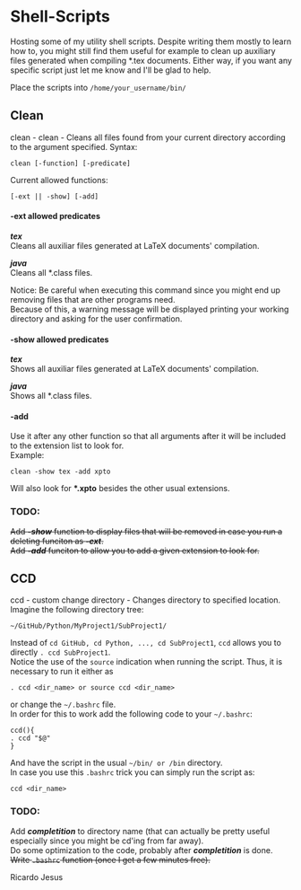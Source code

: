 # Shell-Scripts

Hosting some of my utility shell scripts. Despite writing them mostly to learn how to, you might still find them useful for example to clean up auxiliary files generated when compiling *.tex documents. Either way, if you want any specific script just let me know and I'll be glad to help.

Place the scripts into ```/home/your_username/bin/```

## Clean

clean - clean - Cleans all files found from your current directory according to the argument specified. Syntax:

```
clean [-function] [-predicate]
```

Current allowed functions:

```
[-ext || -show] [-add]
```

#### -ext allowed predicates

***tex***  
Cleans all auxiliar files generated at LaTeX documents' compilation.

***java***  
Cleans all *.class files.

Notice: 
  Be careful when executing this command since you might end up removing files that are other programs need.  
  Because of this, a warning message will be displayed printing your working directory and asking for the user confirmation.

#### -show allowed predicates

***tex***  
Shows all auxiliar files generated at LaTeX documents' compilation.

***java***  
Shows all *.class files.

#### -add

Use it after any other function so that all arguments after it will be included to the extension list to look for.  
Example:  
```
clean -show tex -add xpto
```
Will also look for **\*.xpto** besides the other usual extensions.

### TODO:

~~Add ***-show*** function to display files that will be removed in case you run a deleting funciton as ***-ext***.~~  
~~Add ***-add*** funciton to allow you to add a given extension to look for.~~

## CCD

ccd - custom change directory - Changes directory to specified location.  
Imagine the following directory tree:
```
~/GitHub/Python/MyProject1/SubProject1/
```
Instead of ```cd GitHub, cd Python, ..., cd SubProject1```, ```ccd``` allows you to directly
```. ccd SubProject1```.  
Notice the use of the ```source``` indication when running the script. Thus, it is necessary to run it either as 
```
. ccd <dir_name> or source ccd <dir_name>
``` 
or change the ```~/.bashrc``` file.  
In order for this to work add the following code to your ```~/.bashrc```:  
```
ccd(){
. ccd "$@"
}
```
And have the script in the usual ```~/bin/ or /bin``` directory.  
In case you use this ```.bashrc``` trick you can simply run the script as:  
```
ccd <dir_name>
```

### TODO:

Add ***completition*** to directory name (that can actually be pretty useful especially since you might be cd'ing from far away).  
Do some optimization to the code, probably after ***completition*** is done.  
~~Write ```.bashrc``` function (once I get a few minutes free).~~

Ricardo Jesus
